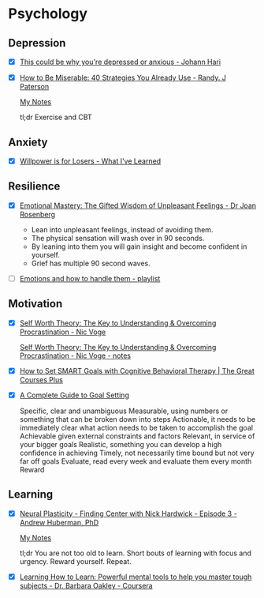 # Psychology

## Depression

  - [x] [This could be why you're depressed or anxious - Johann Hari](https://www.ted.com/talks/johann_hari_this_could_be_why_you_re_depressed_or_anxious?language=en)
  - [x] [How to Be Miserable: 40 Strategies You Already Use - Randy. J Paterson](https://www.amazon.co.uk/How-Be-Miserable-Strategies-Already/dp/1626254060#:~:text=Book%20Description,ranks%20of%20happy%20people%20everywhere!)

      [My Notes](https://github.com/awalterschulze/learning/blob/master/HowToBeMiserable.md)
      
      tl;dr Exercise and CBT
  
## Anxiety

  - [x] [Willpower is for Losers - What I've Learned](https://www.youtube.com/watch?v=k2Wcu6aGyz8)

## Resilience

  - [x] [Emotional Mastery: The Gifted Wisdom of Unpleasant Feelings - Dr Joan Rosenberg](https://www.youtube.com/watch?v=EKy19WzkPxE)
  
    * Lean into unpleasant feelings, instead of avoiding them.
    * The physical sensation will wash over in 90 seconds.
    * By leaning into them you will gain insight and become confident in yourself.
    * Grief has multiple 90 second waves.
    
  - [ ] [Emotions and how to handle them - playlist](https://www.youtube.com/playlist?list=PL-HGtyrllqroM-qmYRkc3fW2P9u1il7dq)
    
## Motivation

  - [x] [Self Worth Theory: The Key to Understanding & Overcoming Procrastination - Nic Voge](https://www.youtube.com/watch?v=52lZmIafep4)

      [Self Worth Theory: The Key to Understanding & Overcoming Procrastination - Nic Voge - notes](https://github.com/awalterschulze/learning/blob/master/ProcrastinationNicVoge.md)
      
  - [x] [How to Set SMART Goals with Cognitive Behavioral Therapy | The Great Courses Plus](https://www.youtube.com/watch?v=DzslQOcmuxM)
  - [x] [A Complete Guide to Goal Setting](https://www.youtube.com/watch?v=XpKvs-apvOs)
  
    Specific, clear and unambiguous
    Measurable, using numbers or something that can be broken down into steps 
    Actionable, it needs to be immediately clear what action needs to be taken to accomplish the goal
    Achievable given external constraints and factors
    Relevant, in service of your bigger goals
    Realistic, something you can develop a high confidence in achieving 
    Timely, not necessarily time bound but not very far off goals
    Evaluate, read every week and evaluate them every month 
    Reward 

## Learning

 - [x] [Neural Plasticity - Finding Center with Nick Hardwick - Episode 3 - Andrew Huberman, PhD](https://podcasts.apple.com/us/podcast/episode-3-andrew-huberman-phd/id1477772341?i=1000452039176)

    [My Notes](https://github.com/awalterschulze/learning/blob/master/NeuralPlasticityAndrewHuberman.md)

    tl;dr You are not too old to learn. Short bouts of learning with focus and urgency. Reward yourself. Repeat.
    
 - [x] [Learning How to Learn: Powerful mental tools to help you master tough subjects - Dr. Barbara Oakley - Coursera](https://www.coursera.org/learn/learning-how-to-learn)
